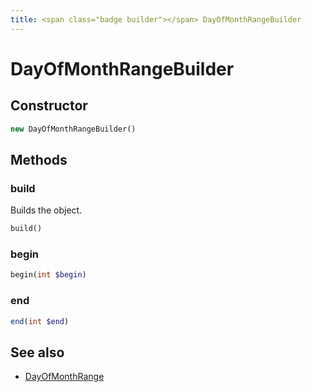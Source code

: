 ```yaml
---
title: <span class="badge builder"></span> DayOfMonthRangeBuilder
---
```

# <span class="badge builder"></span> DayOfMonthRangeBuilder

## Constructor

```php
new DayOfMonthRangeBuilder()
```
## Methods

### <span class="badge object-method"></span> build

Builds the object.

```php
build()
```

### <span class="badge object-method"></span> begin

```php
begin(int $begin)
```

### <span class="badge object-method"></span> end

```php
end(int $end)
```

## See also

 * <span class="badge object-type-class"></span> [DayOfMonthRange](./object-DayOfMonthRange.md)
